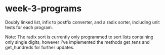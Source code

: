 # week-3-programs
Doubly linked list, infix to postfix converter, and a radix sorter, including unit tests for each program.

 Note: The radix sort is currently only programmed to sort lists containing only single digits, however I've implemented the methods get_tens and get_hundreds for further updates.
